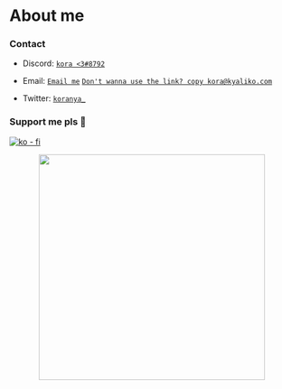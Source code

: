 <h1>About me</h1>

<h3>Contact</h3>


+ Discord: <a href="https://discord.com/users/828795326878056459">`kora <3#8792`</a>

+ Email: <a href="mailto:kora@kyaliko.com">`Email me`</a> <a href="/README.md">`Don't wanna use the link? copy kora@kyaliko.com`</a>

+ Twitter: <a href="https://twitter.com/koranya_">`koranya_`</a>

### Support me pls 🙏

[![ko - fi](https://ko-fi.com/img/githubbutton_sm.svg)](https://ko-fi.com/O5O4D6DP7)
  
  <p align=center>
   <img src="https://githubstats-five.vercel.app/api?username=hi-doki&show_icons=true&theme=kyatto" width=400 align=center />
  </p>
  

